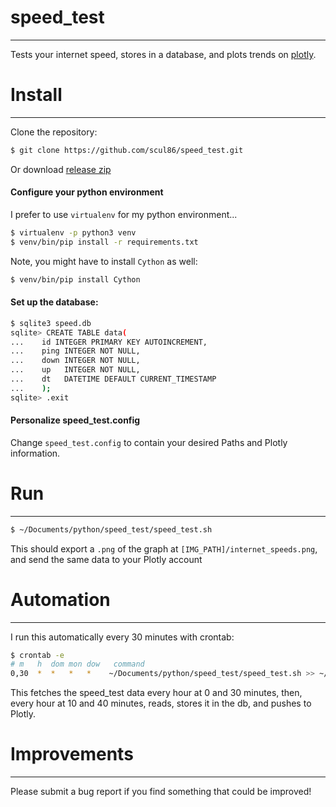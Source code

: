 # speed_test
---
Tests your internet speed, stores in a database, and plots trends on [plotly](https://plot.ly).

# Install
---
Clone the repository:
```sh
$ git clone https://github.com/scul86/speed_test.git
```
Or download [release zip](https://github.com/scul86/speed_test/releases)

#### Configure your python environment
I prefer to use `virtualenv` for my python environment...
```sh
$ virtualenv -p python3 venv
$ venv/bin/pip install -r requirements.txt
```
Note, you might have to install `Cython` as well:
```sh
$ venv/bin/pip install Cython
```

#### Set up the database:
```sh
$ sqlite3 speed.db
sqlite> CREATE TABLE data(
...    id INTEGER PRIMARY KEY AUTOINCREMENT,
...    ping INTEGER NOT NULL,
...    down INTEGER NOT NULL,
...    up   INTEGER NOT NULL,
...    dt   DATETIME DEFAULT CURRENT_TIMESTAMP
...    );
sqlite> .exit
```

#### Personalize speed_test.config
Change `speed_test.config` to contain your desired Paths and Plotly information.

# Run
---
```sh
$ ~/Documents/python/speed_test/speed_test.sh
```
This should export a `.png` of the graph at `[IMG_PATH]/internet_speeds.png`, and send the same data to your Plotly account

# Automation
---
I run this automatically every 30 minutes with crontab:
```sh
$ crontab -e
# m   h  dom mon dow   command
0,30  *  *   *   *    ~/Documents/python/speed_test/speed_test.sh >> ~/Documents/python/speed_test/speed.log 2>&1
```
This fetches the speed_test data every hour at 0 and 30 minutes, then, every hour at 10 and 40 minutes, reads, stores it in the db, and pushes to Plotly.

# Improvements
---
Please submit a bug report if you find something that could be improved!
